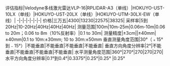 评估指标|Velodyne多线激光雷达VLP-16|RPLIDAR-A3（单线）|HOKUYO-UST-10LX（单线）|HOKUYO-UST-20LX（单线）|HOKUYO-UTM-30LX-EW（单线）|
-|-|-|-|-|-|-|
价格|三万五|4300|13230|22575|38325|
采样率|5到20Hz|10-20Hz|40Hz|40Hz|40Hz|
测量范围|100m|10m-25m|0.06m-10m|0.06 to 20m；0.06 to 8m（10%反射率）|0.1 to 30m|
测量精度|±3cm||±40mm|±40mm|0.1 to 10m:±30mm; 10 to 30m:±50mm
垂直测量角度范围|30°（﹢15°到﹣15°）|不能垂直|不能垂直|不能垂直|不能垂直|
垂直方向角度分辨率|2°|不能垂直|不能垂直|不能垂直|不能垂直|
水平测量角度范围|360°|270°|270|270|270|
水平方向角度分辨率|0.1°到0.4°|0.3375°|0.25°|0.25° |0.25°